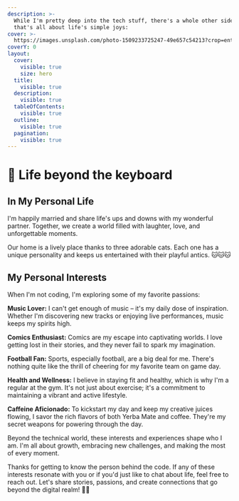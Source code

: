 ```yaml
---
description: >-
  While I'm pretty deep into the tech stuff, there's a whole other side to me
  that's all about life's simple joys:
cover: >-
  https://images.unsplash.com/photo-1509233725247-49e657c54213?crop=entropy&cs=srgb&fm=jpg&ixid=M3wxOTcwMjR8MHwxfHNlYXJjaHwzfHxiZWFjaHxlbnwwfHx8fDE2OTYzNDM4NzZ8MA&ixlib=rb-4.0.3&q=85
coverY: 0
layout:
  cover:
    visible: true
    size: hero
  title:
    visible: true
  description:
    visible: true
  tableOfContents:
    visible: true
  outline:
    visible: true
  pagination:
    visible: true
---
```


# 🌴 Life beyond the keyboard

## **In My Personal Life**

I'm happily married and share life's ups and downs with my wonderful partner. Together, we create a world filled with laughter, love, and unforgettable moments.

Our home is a lively place thanks to three adorable cats. Each one has a unique personality and keeps us entertained with their playful antics. 🐱🐱🐱

## **My Personal Interests**

When I'm not coding, I'm exploring some of my favorite passions:

**Music Lover:** I can't get enough of music – it's my daily dose of inspiration. Whether I'm discovering new tracks or enjoying live performances, music keeps my spirits high.

**Comics Enthusiast:** Comics are my escape into captivating worlds. I love getting lost in their stories, and they never fail to spark my imagination.

**Football Fan:** Sports, especially football, are a big deal for me. There's nothing quite like the thrill of cheering for my favorite team on game day.

**Health and Wellness:** I believe in staying fit and healthy, which is why I'm a regular at the gym. It's not just about exercise; it's a commitment to maintaining a vibrant and active lifestyle.

**Caffeine Aficionado:** To kickstart my day and keep my creative juices flowing, I savor the rich flavors of both Yerba Mate and coffee. They're my secret weapons for powering through the day.

Beyond the technical world, these interests and experiences shape who I am. I'm all about growth, embracing new challenges, and making the most of every moment.

Thanks for getting to know the person behind the code. If any of these interests resonate with you or if you'd just like to chat about life, feel free to reach out. Let's share stories, passions, and create connections that go beyond the digital realm! 🌟👋
